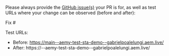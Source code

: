 Please always provide the [GitHub issue(s)](../issues) your PR is for, as well as test URLs where your change can be observed (before and after):

Fix #<gh-issue-id>

Test URLs:
- Before: https://main--aemy-test-sta-demo--gabrielpoalelungi.aem.live/
- After: https://<branch>--aemy-test-sta-demo--gabrielpoalelungi.aem.live/
